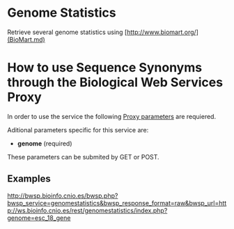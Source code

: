 # Genome Statistics #

Retrieve several genome statistics using [http://www.biomart.org/](BioMart.md)

# How to use Sequence Synonyms through the Biological Web Services Proxy #

In order to use the service the following [Proxy parameters](http://code.google.com/p/bwsproxy/wiki/parameters) are requiered.

Aditional parameters specific for this service are:

  * **genome** (required)

These parameters can be submited by GET or POST.

## Examples ##

http://bwsp.bioinfo.cnio.es/bwsp.php?bwsp_service=genomestatistics&bwsp_response_format=raw&bwsp_url=http://ws.bioinfo.cnio.es/rest/genomestatistics/index.php?genome=esc_18_gene